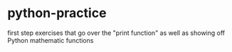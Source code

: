 # python-practice
first step exercises that go over the "print function" as well as showing off Python mathematic functions
